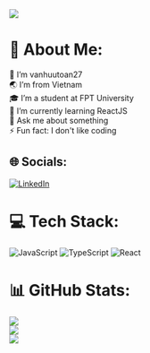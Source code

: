 <img src="https://readme-typing-svg.herokuapp.com?font=Righteous&size=21&duration=3000&pause=500&color=6495ED&random=false&width=435&lines=Van+Huu+Toan;Fullstack+Developer" />

# 💫 About Me:
👋 I’m vanhuutoan27<br>🌏 I’m from Vietnam<br>🎓 I’m a student at FPT University<br>🌱 I’m currently learning ReactJS<br>💬 Ask me about something<br>⚡ Fun fact: I don't like coding<br>


## 🌐 Socials:
[![LinkedIn](https://img.shields.io/badge/LinkedIn-%230077B5.svg?logo=linkedin&logoColor=white)](https://linkedin.com/in/vanhuutoan27) 

# 💻 Tech Stack:
![JavaScript](https://img.shields.io/badge/javascript-%23323330.svg?style=for-the-badge&logo=javascript&logoColor=%23F7DF1E) ![TypeScript](https://img.shields.io/badge/typescript-%23007ACC.svg?style=for-the-badge&logo=typescript&logoColor=white) ![React](https://img.shields.io/badge/react-%2320232a.svg?style=for-the-badge&logo=react&logoColor=%2361DAFB)
# 📊 GitHub Stats:
![](https://github-readme-stats.vercel.app/api?username=vanhuutoan27&theme=dracula&hide_border=false&include_all_commits=false&count_private=false)<br/>
![](https://github-readme-streak-stats.herokuapp.com/?user=vanhuutoan27&theme=dracula&hide_border=false)<br/>
![](https://github-readme-stats.vercel.app/api/top-langs/?username=vanhuutoan27&theme=dracula&hide_border=false&include_all_commits=false&count_private=false&layout=compact)

<!-- Proudly created with GPRM ( https://gprm.itsvg.in ) -->

